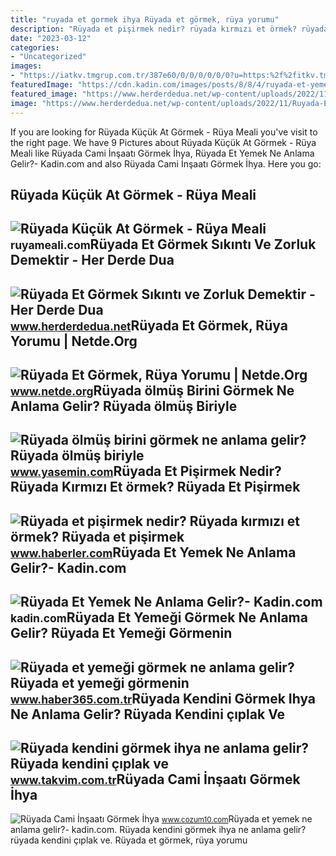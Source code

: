 ```yaml
---
title: "ruyada et gormek ihya Rüyada et görmek, rüya yorumu"
description: "Rüyada et pişirmek nedir? rüyada kırmızı et örmek? rüyada et pişirmek"
date: "2023-03-12"
categories:
- "Uncategorized"
images:
- "https://iatkv.tmgrup.com.tr/387e60/0/0/0/0/0/0?u=https:%2f%2fitkv.tmgrup.com.tr%2falbum%2f2021%2f12%2f30%2fruyada-kendini-gormek-ihya-ne-anlama-gelir-ruyada-kendini-ciplak-ve-kilolu-gormek-neye-yorumlanir-1640892933749.jpg&amp;mw=1100&amp;l=1"
featuredImage: "https://cdn.kadin.com/images/posts/8/8/4/ruyada-et-yemek-ne-anlama-gelir-1566409593.jpg"
featured_image: "https://www.herderdedua.net/wp-content/uploads/2022/11/Ruyada-Et-Gormek.jpeg"
image: "https://www.herderdedua.net/wp-content/uploads/2022/11/Ruyada-Et-Gormek.jpeg"
---
```


If you are looking for Rüyada Küçük At Görmek - Rüya Meali you've visit to the right page. We have 9 Pictures about Rüyada Küçük At Görmek - Rüya Meali like Rüyada Cami İnşaatı Görmek İhya, Rüyada Et Yemek Ne Anlama Gelir?- Kadin.com and also Rüyada Cami İnşaatı Görmek İhya. Here you go:

Rüyada Küçük At Görmek - Rüya Meali
-----------------------------------

 ![Rüyada Küçük At Görmek - Rüya Meali](http://ruyameali.com/wp-content/uploads/2020/02/17198e35ae02efabbf607ef2610c8a2e-1140x746.jpg) <small>ruyameali.com</small>Rüyada Et Görmek Sıkıntı Ve Zorluk Demektir - Her Derde Dua
-----------------------------------------------------------

 ![Rüyada Et Görmek Sıkıntı ve Zorluk Demektir - Her Derde Dua](https://www.herderdedua.net/wp-content/uploads/2022/11/Ruyada-Et-Gormek.jpeg) <small>www.herderdedua.net</small>Rüyada Et Görmek, Rüya Yorumu | Netde.Org
-----------------------------------------

 ![Rüyada Et Görmek, Rüya Yorumu | Netde.Org](https://www.netde.org/wp-content/uploads/2022/12/Ruyada-Et-Gormek.jpg) <small>www.netde.org</small>Rüyada ölmüş Birini Görmek Ne Anlama Gelir? Rüyada ölmüş Biriyle
----------------------------------------------------------------

 ![Rüyada ölmüş birini görmek ne anlama gelir? Rüyada ölmüş biriyle](https://i1.haber7.net/haber/haber7/photos/2020/32/2cKc6_1596888828_0933.jpg) <small>www.yasemin.com</small>Rüyada Et Pişirmek Nedir? Rüyada Kırmızı Et örmek? Rüyada Et Pişirmek
---------------------------------------------------------------------

 ![Rüyada et pişirmek nedir? Rüyada kırmızı et örmek? Rüyada et pişirmek](https://i.hbrcdn.com/haber/2019/11/07/ruyada-et-gormek-ne-anlama-gelir-ruyada-cig-et-12592951_1518_m.jpg) <small>www.haberler.com</small>Rüyada Et Yemek Ne Anlama Gelir?- Kadin.com
-------------------------------------------

 ![Rüyada Et Yemek Ne Anlama Gelir?- Kadin.com](https://cdn.kadin.com/images/posts/8/8/4/ruyada-et-yemek-ne-anlama-gelir-1566409593.jpg) <small>kadin.com</small>Rüyada Et Yemeği Görmek Ne Anlama Gelir? Rüyada Et Yemeği Görmenin
------------------------------------------------------------------

 ![Rüyada et yemeği görmek ne anlama gelir? Rüyada et yemeği görmenin](https://img.cdn.haber365.com.tr/uploads/images/news/1200x628-ruyada-et-yemegi-gormek-ne-anlama-gelir-ruyada-et-yemegi-gormenin-tabirleri-ve-yorumlari-243.jpg) <small>www.haber365.com.tr</small>Rüyada Kendini Görmek Ihya Ne Anlama Gelir? Rüyada Kendini çıplak Ve
--------------------------------------------------------------------

 ![Rüyada kendini görmek ihya ne anlama gelir? Rüyada kendini çıplak ve](https://iatkv.tmgrup.com.tr/387e60/0/0/0/0/0/0?u=https:%2f%2fitkv.tmgrup.com.tr%2falbum%2f2021%2f12%2f30%2fruyada-kendini-gormek-ihya-ne-anlama-gelir-ruyada-kendini-ciplak-ve-kilolu-gormek-neye-yorumlanir-1640892933749.jpg&mw=1100&l=1) <small>www.takvim.com.tr</small>Rüyada Cami İnşaatı Görmek İhya
-------------------------------

 ![Rüyada Cami İnşaatı Görmek İhya](https://www.cozum10.com/wp-content/uploads/2022/10/ruyada-cami-insaati-gormek-ihya.jpg) <small>www.cozum10.com</small>Rüyada et yemek ne anlama gelir?- kadin.com. Rüyada kendini görmek ihya ne anlama gelir? rüyada kendini çıplak ve. Rüyada et görmek, rüya yorumu
